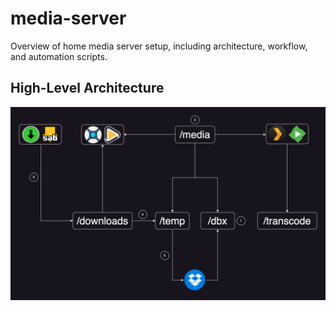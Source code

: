 # media-server
Overview of home media server setup, including architecture, workflow, and automation scripts.

## High-Level Architecture
![](./blob/media_server.png)
